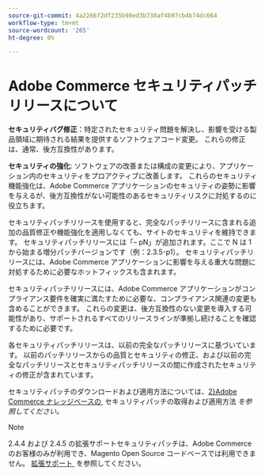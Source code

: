 ```yaml
---
source-git-commit: 4a2266f2df235b98ed3b738af4b97cb4b74dc664
workflow-type: tm+mt
source-wordcount: '265'
ht-degree: 0%

---
```

# Adobe Commerce セキュリティパッチリリースについて

**セキュリティバグ修正**：特定されたセキュリティ問題を解決し、影響を受ける製品領域に期待される結果を提供するソフトウェアコード変更。 これらの修正は、通常、後方互換性があります。

**セキュリティの強化**: ソフトウェアの改善または構成の変更により、アプリケーション内のセキュリティをプロアクティブに改善します。 これらのセキュリティ機能強化は、Adobe Commerce アプリケーションのセキュリティの姿勢に影響を与えるが、後方互換性がない可能性のあるセキュリティリスクに対処するのに役立ちます。

セキュリティパッチリリースを使用すると、完全なパッチリリースに含まれる追加の品質修正や機能強化を適用しなくても、サイトのセキュリティを維持できます。 セキュリティパッチリリースには「– pN」が追加されます。ここで N は 1 から始まる増分パッチバージョンです（例：2.3.5-p1）。 セキュリティパッチリリースには、Adobe Commerce アプリケーションに影響を与える重大な問題に対処するために必要なホットフィックスも含まれます。

セキュリティパッチリリースには、Adobe Commerce アプリケーションがコンプライアンス要件を確実に満たすために必要な、コンプライアンス関連の変更も含めることができます。 これらの変更は、後方互換性のない変更を導入する可能性があり、サポートされるすべてのリリースラインが準拠し続けることを確認するために必要です。

各セキュリティパッチリリースは、以前の完全なパッチリリースに基づいています。 以前のパッチリリースからの品質とセキュリティの修正、および以前の完全なパッチリリースとセキュリティパッチリリースの間に作成されたセキュリティの修正が含まれています。

セキュリティパッチのダウンロードおよび適用方法については、[2&rbrace;Adobe Commerce ナレッジベースの &#x200B;](https://experienceleague.adobe.com/en/docs/commerce-knowledge-base/kb/how-to/how-to-obtain-and-apply-security-patches) セキュリティパッチの取得および適用方法 _を参照してください。_

>[!NOTE]
>
>2.4.4 および 2.4.5 の拡張サポートセキュリティパッチは、Adobe Commerceのお客様のみが利用でき、Magento Open Source コードベースでは利用できません。 [&#x200B; 拡張サポート &#x200B;](https://experienceleague.adobe.com/en/docs/commerce-operations/release/planning/lifecycle-policy#extended-support) を参照してください。
